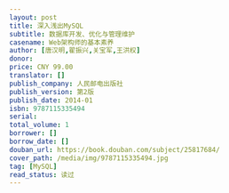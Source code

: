 ```yaml
---
layout: post
title: 深入浅出MySQL
subtitle: 数据库开发、优化与管理维护
casename: Web架构师的基本素养
author: [唐汉明,翟振兴,关宝军,王洪权]
donor: 
price: CNY 99.00
translator: []
publish_company: 人民邮电出版社
publish_version: 第2版
publish_date: 2014-01
isbn: 9787115335494
serial: 
total_volume: 1
borrower: []
borrow_date: []
douban_url: https://book.douban.com/subject/25817684/
cover_path: /media/img/9787115335494.jpg
tag: [MySQL]
read_status: 读过
---
```

